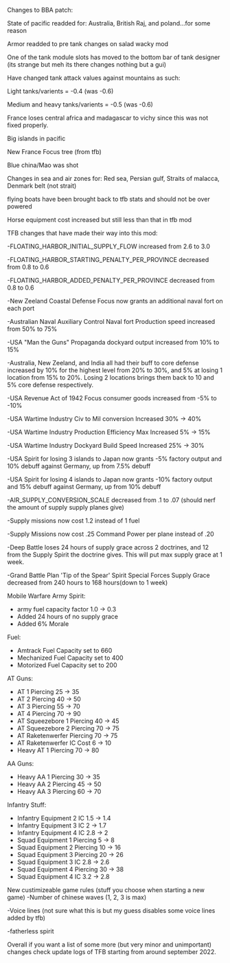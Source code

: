 Changes to BBA patch:

State of pacific readded for: Australia, British Raj, and poland...for some reason
 
Armor readded to pre tank changes on salad wacky mod

One of the tank module slots has moved to the bottom bar of tank designer (its strange but meh its there changes nothing but a gui)

Have changed tank attack values against mountains as such:

Light tanks/varients = -0.4 (was -0.6)

Medium and heavy tanks/varients = -0.5 (was -0.6)

France loses central africa and madagascar to vichy since this was not fixed properly.

Big islands in pacific

New France Focus tree (from tfb)

Blue china/Mao was shot

Changes in sea and air zones for: Red sea, Persian gulf, Straits of malacca, Denmark belt (not strait)

flying boats have been brought back to tfb stats and should not be over powered

Horse equipment cost increased but still less than that in tfb mod



TFB changes that have made their way into this mod:

-FLOATING_HARBOR_INITIAL_SUPPLY_FLOW increased from 2.6 to 3.0

-FLOATING_HARBOR_STARTING_PENALTY_PER_PROVINCE decreased from 0.8 to 0.6

-FLOATING_HARBOR_ADDED_PENALTY_PER_PROVINCE decreased from 0.8 to 0.6

-New Zeeland Coastal Defense Focus now grants an additional naval fort on each port

-Australian Naval Auxiliary Control Naval fort Production speed increased from 50% to 75%

-USA "Man the Guns" Propaganda dockyard output increased from 10% to 15%

-Australia, New Zeeland, and India all had their buff to core defense increased by 10% for the highest level from 20% to 30%, and 5% at losing 1 location from 15% to 20%. Losing 2 locations brings them back to 10 and 5% core defense respectively.

-USA Revenue Act of 1942 Focus consumer goods increased from -5% to -10%

-USA Wartime Industry Civ to Mil conversion Increased 30% -> 40%

-USA Wartime Industry Production Efficiency Max Increased 5% -> 15%

-USA Wartime Industry Dockyard Build Speed Increased 25% -> 30%

-USA Spirit for losing 3 islands to Japan now grants -5% factory output and 10% debuff against Germany, up from 7.5% debuff

-USA Spirit for losing 4 islands to Japan now grants -10% factory output and 15% debuff against Germany, up from 10% debuff

-AIR_SUPPLY_CONVERSION_SCALE decreased from .1 to .07 (should nerf the amount of supply supply planes give)

-Supply missions now cost 1.2 instead of 1 fuel

-Supply Missions now cost .25 Command Power per plane instead of .20

-Deep Battle loses 24 hours of supply grace across 2 doctrines, and 12 from the Supply Spirit the doctrine gives. This will put max supply grace at 1 week.

-Grand Battle Plan 'Tip of the Spear' Spirit Special Forces Supply Grace decreased from 240 hours to 168 hours(down to 1 week)


Mobile Warfare Army Spirit:
- army fuel capacity factor 1.0 -> 0.3
- Added 24 hours of no supply grace
- Added 6% Morale

Fuel:
- Amtrack Fuel Capacity set to 660
- Mechanized Fuel Capacity set to 400
- Motorized Fuel Capacity set to 200


AT Guns:
- AT 1 Piercing 25 -> 35
- AT 2 Piercing 40 -> 50
- AT 3 Piercing 55 -> 70
- AT 4 Piercing 70 -> 90
- AT Squeezebore 1 Piercing 40 -> 45
- AT Squeezebore 2 Piercing 70 -> 75
- AT Raketenwerfer Piercing 70 -> 75
- AT Raketenwerfer IC Cost 6 -> 10
- Heavy AT 1 Piercing 70 -> 80

AA Guns:
- Heavy AA 1 Piercing 30 -> 35
- Heavy AA 2 Piercing 45 -> 50
- Heavy AA 3 Piercing 60 -> 70


Infantry Stuff:
- Infantry Equipment 2 IC 1.5 -> 1.4
- Infantry Equipment 3 IC 2 -> 1.7
- Infantry Equipment 4 IC 2.8 -> 2
- Squad Equipment 1 Piercing 5 -> 8
- Squad Equipment 2 Piercing 10 -> 16
- Squad Equipment 3 Piercing 20 -> 26
- Squad Equipment 3 IC 2.8 -> 2.6
- Squad Equipment 4 Piercing 30 -> 38
- Squad Equipment 4 IC 3.2 -> 2.8

New custimizeable game rules (stuff you choose when starting a new game)
-Number of chinese waves (1, 2, 3 is max)

-Voice lines (not sure what this is but my guess disables some voice lines added by tfb)

-fatherless spirit



Overall if you want a list of some more (but very minor and unimportant) changes check update logs of TFB starting from around september 2022.

